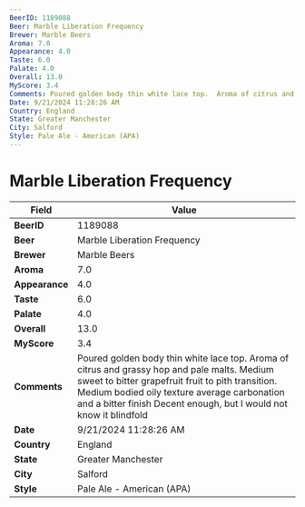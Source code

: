 ```yaml
---
BeerID: 1189088
Beer: Marble Liberation Frequency
Brewer: Marble Beers
Aroma: 7.0
Appearance: 4.0
Taste: 6.0
Palate: 4.0
Overall: 13.0
MyScore: 3.4
Comments: Poured golden body thin white lace top.  Aroma of citrus and grassy hop and pale malts.  Medium sweet to bitter grapefruit fruit to pith transition.  Medium bodied oily texture average carbonation and a bitter finish Decent enough, but I would not know it blindfold
Date: 9/21/2024 11:28:26 AM
Country: England
State: Greater Manchester
City: Salford
Style: Pale Ale - American (APA)
---
```


# Marble Liberation Frequency

| Field         | Value |
|---------------|-------|
| **BeerID** | 1189088 |
| **Beer** | Marble Liberation Frequency |
| **Brewer** | Marble Beers |
| **Aroma** | 7.0 |
| **Appearance** | 4.0 |
| **Taste** | 6.0 |
| **Palate** | 4.0 |
| **Overall** | 13.0 |
| **MyScore** | 3.4 |
| **Comments** | Poured golden body thin white lace top.  Aroma of citrus and grassy hop and pale malts.  Medium sweet to bitter grapefruit fruit to pith transition.  Medium bodied oily texture average carbonation and a bitter finish Decent enough, but I would not know it blindfold  |
| **Date** | 9/21/2024 11:28:26 AM |
| **Country** | England |
| **State** | Greater Manchester |
| **City** | Salford |
| **Style** | Pale Ale - American (APA) |

